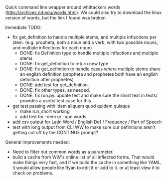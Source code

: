 Quick command line wrapper around whittackers words (http://archives.nd.edu/words.html).
We could also try to download the linux version of words, but the link I found
was broken.

Immediate TODO:

 * fix get_definition to handle multiple stems, and multiple inflections per stem. (e.g. propheta, both a noun and a verb, with two possible nouns, and multiple inflections for each noun)
   * DONE: fix Definition type to handle multiple inflections and multiple stems
   * DONE: fix get_definition to return new type
   * DONE: fix get_definition to handle cases where multiple stems share an english definition (propheta and prophetes both have an english definition after prophetes)
   * DONE: add test for get_definition.
   * DONE: fix other types, as needed.
   * DONE: fix run.py. update test and make sure the short text in texts/ provides a useful test case for this
 * get test passing with idem aliquem quod quidem quisque
   * make run_short working
   * add test for -dem or -que words
 * add csv output for Latin Word / English Def / Frequency / Part of Speech
 * test with long output from CLI WW to make sure our definitions aren't getting cut off by the CONTINUE prompt?


General Improvements needed:

 * Need to filter out common words as a parameter.
 * build a cache from WW's online list of all inflected forms. That would make things very fast, and if we build the cache in something like YAML, it would allow people like Ryan to edit it or add to it. or at least view it to check on problems.
